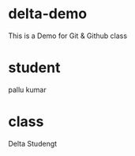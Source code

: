 # delta-demo
This is a Demo for Git &amp; Github class

# student 
pallu kumar

# class 
Delta Studengt